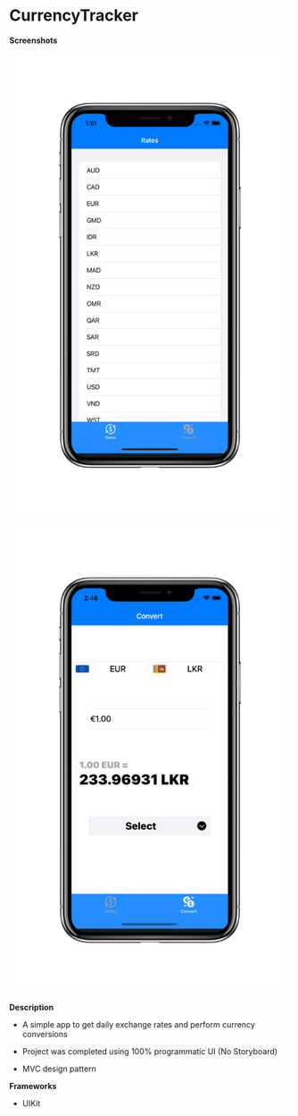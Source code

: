 # CurrencyTracker

**Screenshots**

![](Screenshots/Rates%20Screen.png)

![](Screenshots/Convert%20Screen.png)

**Description**

* A simple app to get daily exchange rates and perform currency conversions

* Project was completed using 100% programmatic UI (No Storyboard)

* MVC design pattern


**Frameworks**

* UIKit

